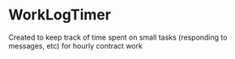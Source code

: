 # WorkLogTimer
Created to keep track of time spent on small tasks (responding to messages, etc) for hourly contract work
